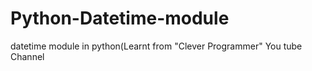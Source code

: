 # Python-Datetime-module
datetime module in python(Learnt from "Clever Programmer" You tube Channel
